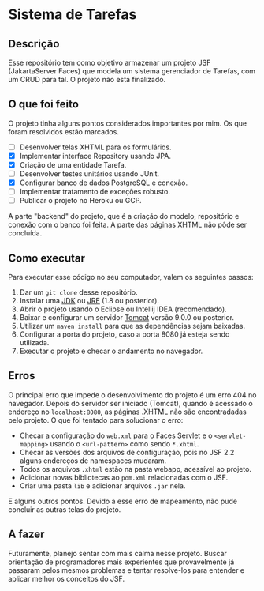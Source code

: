 # Sistema de Tarefas

## Descrição
Esse repositório tem como objetivo armazenar um projeto JSF (JakartaServer Faces) que modela um sistema gerenciador de Tarefas, com um CRUD para tal. O projeto não está finalizado.

## O que foi feito
O projeto tinha alguns pontos considerados importantes por mim. Os que foram resolvidos estão marcados.
- [ ] Desenvolver telas XHTML para os formulários.
- [x] Implementar interface Repository usando JPA.
- [x] Criação de uma entidade Tarefa.
- [ ] Desenvolver testes unitários usando JUnit.
- [x] Configurar banco de dados PostgreSQL e conexão.
- [ ] Implementar tratamento de exceções robusto.
- [ ] Publicar o projeto no Heroku ou GCP.

A parte "backend" do projeto, que é a criação do modelo, repositório e conexão com o banco foi feita. A parte das páginas XHTML não pôde ser concluída.

## Como executar
Para executar esse código no seu computador, valem os seguintes passos:
1. Dar um ```git clone``` desse repositório.
2. Instalar uma [JDK](https://www.oracle.com/br/java/technologies/javase/javase-jdk8-downloads.html) ou [JRE](https://www.oracle.com/br/java/technologies/javase-jre8-downloads.html) (1.8 ou posterior).
2. Abrir o projeto usando o Eclipse ou Intellij IDEA (recomendado).
3. Baixar e configurar um servidor [Tomcat](https://tomcat.apache.org/) versão 9.0.0 ou posterior.
4. Utilizar um ```maven install``` para que as dependências sejam baixadas. 
5. Configurar a porta do projeto, caso a porta 8080 já esteja sendo utilizada.
6. Executar o projeto e checar o andamento no navegador.

## Erros
O principal erro que impede o desenvolvimento do projeto é um erro 404 no navegador. 
Depois do servidor ser iniciado (Tomcat), quando é acessado o endereço no ```localhost:8080```, as páginas .XHTML não são encontradadas pelo projeto.
O que foi tentado para solucionar o erro:
- Checar a configuração do ```web.xml``` para o Faces Servlet e o ```<servlet-mapping>``` usando o ```<url-pattern>``` como sendo ```*.xhtml```. 
- Checar as versões dos arquivos de configuração, pois no JSF 2.2 alguns endereços de namespaces mudaram.
- Todos os arquivos ```.xhtml``` estão na pasta webapp, acessível ao projeto.
- Adicionar novas bibliotecas ao ```pom.xml``` relacionadas com o JSF.
- Criar uma pasta ```lib``` e adicionar arquivos ```.jar``` nela.

E alguns outros pontos. Devido a esse erro de mapeamento, não pude concluir as outras telas do projeto.

## A fazer
Futuramente, planejo sentar com mais calma nesse projeto. Buscar orientação de programadores mais experientes que provavelmente já passaram pelos mesmos problemas e tentar resolve-los para entender e aplicar melhor os conceitos do JSF.
